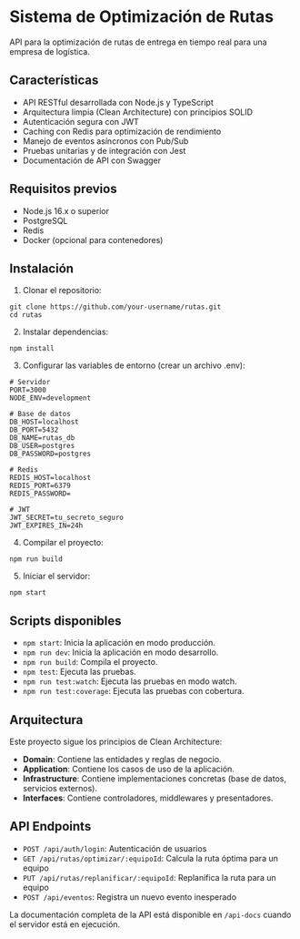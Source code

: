 # Sistema de Optimización de Rutas

API para la optimización de rutas de entrega en tiempo real para una empresa de logística.

## Características

- API RESTful desarrollada con Node.js y TypeScript
- Arquitectura limpia (Clean Architecture) con principios SOLID
- Autenticación segura con JWT
- Caching con Redis para optimización de rendimiento
- Manejo de eventos asíncronos con Pub/Sub
- Pruebas unitarias y de integración con Jest
- Documentación de API con Swagger

## Requisitos previos

- Node.js 16.x o superior
- PostgreSQL
- Redis
- Docker (opcional para contenedores)

## Instalación

1. Clonar el repositorio:
```
git clone https://github.com/your-username/rutas.git
cd rutas
```

2. Instalar dependencias:
```
npm install
```

3. Configurar las variables de entorno (crear un archivo .env):
```
# Servidor
PORT=3000
NODE_ENV=development

# Base de datos
DB_HOST=localhost
DB_PORT=5432
DB_NAME=rutas_db
DB_USER=postgres
DB_PASSWORD=postgres

# Redis
REDIS_HOST=localhost
REDIS_PORT=6379
REDIS_PASSWORD=

# JWT
JWT_SECRET=tu_secreto_seguro
JWT_EXPIRES_IN=24h
```

4. Compilar el proyecto:
```
npm run build
```

5. Iniciar el servidor:
```
npm start
```

## Scripts disponibles

- `npm start`: Inicia la aplicación en modo producción.
- `npm run dev`: Inicia la aplicación en modo desarrollo.
- `npm run build`: Compila el proyecto.
- `npm test`: Ejecuta las pruebas.
- `npm run test:watch`: Ejecuta las pruebas en modo watch.
- `npm run test:coverage`: Ejecuta las pruebas con cobertura.

## Arquitectura

Este proyecto sigue los principios de Clean Architecture:

- **Domain**: Contiene las entidades y reglas de negocio.
- **Application**: Contiene los casos de uso de la aplicación.
- **Infrastructure**: Contiene implementaciones concretas (base de datos, servicios externos).
- **Interfaces**: Contiene controladores, middlewares y presentadores.

## API Endpoints

- `POST /api/auth/login`: Autenticación de usuarios
- `GET /api/rutas/optimizar/:equipoId`: Calcula la ruta óptima para un equipo
- `PUT /api/rutas/replanificar/:equipoId`: Replanifica la ruta para un equipo
- `POST /api/eventos`: Registra un nuevo evento inesperado

La documentación completa de la API está disponible en `/api-docs` cuando el servidor está en ejecución.